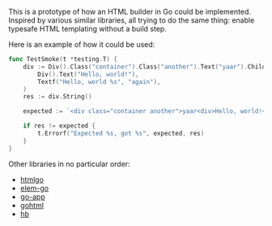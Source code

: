 This is a prototype of how an HTML builder in Go could be implemented. Inspired by various similar libraries, all trying to do the same thing: enable typesafe HTML templating without a build step.

Here is an example of how it could be used:

```go
func TestSmoke(t *testing.T) {
    div := Div().Class("container").Class("another").Text("yaar").Children(
        Div().Text("Hello, world!"),
        Textf("Hello, world %s", "again"),
    )
    res := div.String()

    expected := `<div class="container another">yaar<div>Hello, world!</div>Hello, world again</div>`

    if res != expected {
        t.Errorf("Expected %s, got %s", expected, res)
    }
}
```

Other libraries in no particular order:

- [htmlgo](https://github.com/julvo/htmlgo)
- [elem-go](https://github.com/chasefleming/elem-go)
- [go-app](https://github.com/maxence-charriere/go-app)
- [gohtml](https://github.com/yosssi/gohtml)
- [hb](https://github.com/gouniverse/hb)